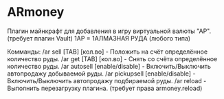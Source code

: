 # ARmoney
Плагин майнкрафт для добавления в игру виртуальной валюты "АР". (требует плагин Vault)
1АР = 1АЛМАЗНАЯ РУДА (любого типа)

Комманды:
/ar sell [TAB] [кол.во] - Положить на счёт определённое количество руды.
/ar get [TAB] [кол.во] - Снять со счёта определённое количество руды.
/ar autosell [enable/disable] - Включить/Выключить автопродажу добываемой руды.
/ar pickupsell [enable/disable] - Включить/Выключить автопродажу подбираемой руды.
/ar reload - Выполнить перезагрузку плагина. (требует права armoney.reload)
